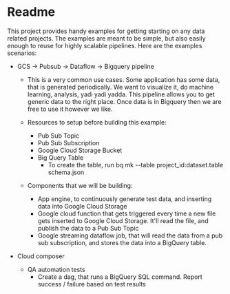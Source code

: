 # Readme
This project provides handy examples for getting starting on any data related projects. 
The examples are meant to be simple, but also easily enough to reuse for highly scalable pipelines.
Here are the examples scenarios:

-  GCS -> Pubsub -> Dataflow -> Bigquery pipeline
   - This is a very common use cases. Some application has some data, that is generated periodically. 
   We want to visualize it, do machine learning, analysis, yadi yadi yadda. This pipeline allows you to
   get generic data to the right place. Once data is in Bigquery then we are free to use it however we like. 
   - Resources to setup before building this example:
      - Pub Sub Topic
      - Pub Sub Subscription
      - Google Cloud Storage Bucket
      - Big Query Table
         - To create the table, run 
            bq mk --table project_id:dataset.table schema.json
            
   - Components that we will be building:
      - App engine, to continuously generate test data, and inserting data into Google Cloud Storage
      - Google cloud function that gets triggered every time a new file gets inserted to Google Cloud Storage. 
      It'll read the file, and publish the data to a Pub Sub Topic
      - Google streaming dataflow job, that will read the data from a pub sub subscription, and stores the data into a BigQuery table.
        
   
- Cloud composer
   - QA automation tests
      - Create a dag, that runs a BigQuery SQL command. Report success / failure based on test results
       
